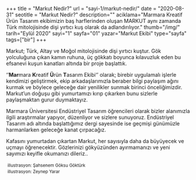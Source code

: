 +++
title = "Markut Nedir?"
url = "sayi-1/markut-nedir/"
date = "2020-08-31"
seotitle = "Markut Nedir?"
description=""
aciklama="Marmara Kreatif Ürün Tasarım ekibimizin baş harflerinden oluşan MARKUT aynı zamanda Türk mitolojisinde dişi yırtıcı kuş olarak da adlandırılıyor."
thumb="/img/"
tarih="Eylül 2020"
sayi="1"
sayfa="01"
yazar="Markut Ekibi"
type="sayfa"
tags=["bir"]
+++
<a href="/sayi-1/ikonik-kahve-makinesi-tasarimlari/" id="next"></a>
<div class="container">
    <div class="row">
        <div class="col-md-5">
            <p>Markut; Türk, Altay ve Moğol mitolojisinde dişi yırtıcı kuştur. Gök yolculuğuna çıkan kamın ruhuna, üç gökkatı boyunca kılavuzluk eden bu efsanevi kuşun kanatları altında bir proje başlattık.</p>
            <p>‘’<strong>Mar</strong>mara <strong>K</strong>reatif <strong>Ü</strong>rün <strong>T</strong>asarım Ekibi‘’ olarak; birebir uygulamalı işlerle kendimizi geliştirmek, ekip arkadaşlarımızla beraber bilgi paylaşım ağını kurmak ve böylece geleceğe dair yenilikler sunmak birinci önceliğimizdir. Markut’un doğuşu gibi yumurtamızı kırıp çıkarken bunu sizlerle paylaşmaktan gurur duymaktayız.</p>
            <p>Marmara Üniversitesi Endüstriyel Tasarım öğrencileri olarak bizler alanımızla ilgili araştırmalar yapıyor, düzenliyor ve sizlere sunuyoruz. Endüstriyel Tasarım adı altında başlattığımız dergi sayesinde ise geçmişi günümüzle harmanlarken geleceğe kanat çırpacağız.</p>
            <p>Kafasını yumurtadan çıkartan Markut, her sayısıyla daha da büyüyecek ve uçmayı öğrenecektir. Gözlerinizi gökyüzünden ayırmamanızı ve yeni sayımızı keyifle okumanızı dileriz..</p>
            </div>
        <div class="col-md-7">
            <img class="img-fluid" src="/img/markut-illustrasyon-yumurta.jpg" alt="">
            <small>illustrasyon: Şahsenem Göksu Göktürk</small></div>
        <div class="offset-md-2 col-md-8 mt-5"><img class="img-fluid" src="/img/markut-endustriyel-tasarim.jpg" alt="">
            <small>illustrasyon: Zeynep Yarar</small></div> 
    </div>
</div>